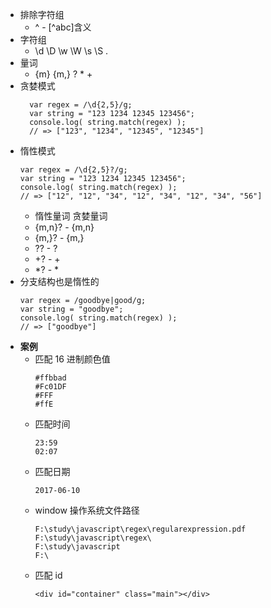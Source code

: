 * 排除字符组
  * ^ - [^abc]含义
* 字符组
  * \d \D \w \W \s \S .
* 量词
  * {m} {m,} ? * +
* 贪婪模式
  ```
    var regex = /\d{2,5}/g;
    var string = "123 1234 12345 123456";
    console.log( string.match(regex) );
    // => ["123", "1234", "12345", "12345"]
* 惰性模式
    ```
    var regex = /\d{2,5}?/g;
    var string = "123 1234 12345 123456";
    console.log( string.match(regex) );
    // => ["12", "12", "34", "12", "34", "12", "34", "56"]
    ```
    * 惰性量词 贪婪量词
    * {m,n}? - {m,n}
    * {m,}? - {m,}
    * ?? - ?
    * +? - +
    * *? - *
* 分支结构也是惰性的
    ```
    var regex = /goodbye|good/g;
    var string = "goodbye";
    console.log( string.match(regex) );
    // => ["goodbye"]
    ```
* **案例**
    * 匹配 16 进制颜色值
        ```
        #ffbbad
        #Fc01DF
        #FFF
        #ffE
        ```
    * 匹配时间
        ```
        23:59
        02:07
        ```
    * 匹配日期
        ```
        2017-06-10
        ```
    *  window 操作系统文件路径
        ```
        F:\study\javascript\regex\regularexpression.pdf
        F:\study\javascript\regex\
        F:\study\javascript
        F:\
        ```
    * 匹配 id
        ```
        <div id="container" class="main"></div>
        ```